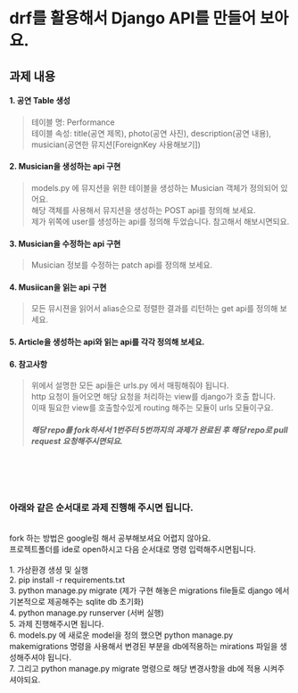 # drf를 활용해서 Django API를 만들어 보아요.<br/>
## 과제 내용<br/>
#### 1. 공연 Table 생성
> 테이블 명: Performance<br/>
> 테이블 속성: title(공연 제목), photo(공연 사진), description(공연 내용), musician(공연한 뮤지션[ForeignKey 사용해보기])

#### 2. Musician을 생성하는 api 구현
> models.py 에 뮤지션을 위한 테이블을 생성하는 Musician 객체가 정의되어 있어요.<br/>
> 해당 객체를 사용해서 뮤지션을 생성하는 POST api를 정의해 보세요.<br/>
> 제가 위쪽에 user를 생성하는 api를 정의해 두었습니다. 참고해서 해보시면되요.<br/>

#### 3. Musician을 수정하는 api 구현
> Musician 정보를 수정하는 patch api를 정의해 보세요.

#### 4. Musiican을 읽는 api 구현
> 모든 뮤시젼을 읽어서 alias순으로 정렬한 결과를 리턴하는 get api를 정의해 보세요.

#### 5. Article을 생성하는 api와 읽는 api를 각각 정의해 보세요.

#### 6. 참고사항
> 위에서 설명한 모든 api들은 urls.py 에서 매핑해줘야 됩니다.<br/>
> http 요청이 들어오면 해당 요청을 처리하는 view를 django가 호출 합니다.<br/>
> 이때 필요한 view를 호출할수있게 routing 해주는 모듈이 urls 모듈이구요.<br/>
> ##### 해당 repo를 fork하셔서 1번주터 5번까지의 과제가 완료된 후 해당 repo로 pull request 요청해주시면되요.<br/>
<br/><br/><br/>
### 아래와 같은 순서대로 과제 진행해 주시면 됩니다.
<br/>
fork 하는 방법은 google링 해서 공부해보셔요 어렵지 않아요.<br/>
프로젝트폴더를 ide로 open하시고 다음 순서대로 명령 입력해주시면됩니다.<br/><br/>
1. 가상환경 생셩 및 실행<br/>
2. pip install -r requirements.txt<br/>
3. python manage.py migrate (제가 구현 해놓은 migrations file들로 django 에서 기본적으로 제공해주는 sqlite db 초기화)<br/>
4. python manage.py runserver (서버 실행)<br/>
5. 과제 진행해주시면 됩니다.<br/>
6. models.py 에 새로운 model을 정의 했으면 python manage.py makemigrations 명령을 사용해서 변경된 부분을 db에적용하는 mirations 파일을 생성해주셔야 됩니다.<br/>
7. 그리고 python manage.py migrate 명령으로 해당 변경사항을 db에 적용 시켜주셔야되요.
